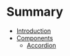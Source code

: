 # Summary

* [Introduction](README.md)
* [Components](components.md)
  * [Accordion](accordion.md)

